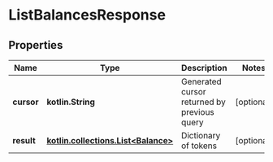 
# ListBalancesResponse

## Properties
Name | Type | Description | Notes
------------ | ------------- | ------------- | -------------
**cursor** | **kotlin.String** | Generated cursor returned by previous query |  [optional]
**result** | [**kotlin.collections.List&lt;Balance&gt;**](Balance.md) | Dictionary of tokens |  [optional]



